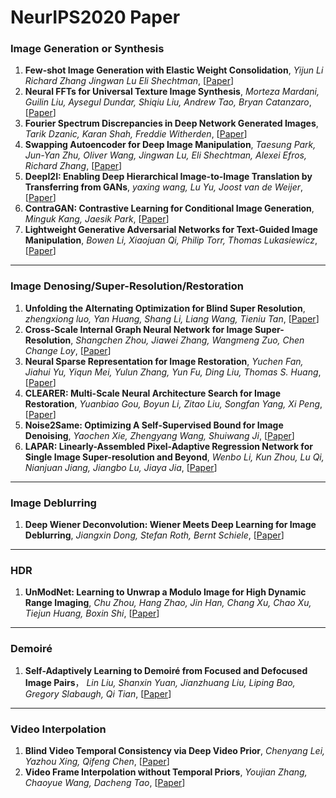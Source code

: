 # NeurIPS2020 Paper

### Image Generation or Synthesis
1. **Few-shot Image Generation with Elastic Weight Consolidation**, *Yijun Li Richard Zhang Jingwan Lu Eli Shechtman*, [[Paper](https://papers.nips.cc/paper/2020/hash/b6d767d2f8ed5d21a44b0e5886680cb9-Abstract.html)]
2. **Neural FFTs for Universal Texture Image Synthesis**, *Morteza Mardani, Guilin Liu, Aysegul Dundar, Shiqiu Liu, Andrew Tao, Bryan Catanzaro*, [[Paper](https://papers.nips.cc/paper/2020/hash/a23156abfd4a114c35b930b836064e8b-Abstract.html)]
3. **Fourier Spectrum Discrepancies in Deep Network Generated Images**, *Tarik Dzanic, Karan Shah, Freddie Witherden*, [[Paper](https://papers.nips.cc/paper/2020/hash/1f8d87e1161af68b81bace188a1ec624-Abstract.html)]
4. **Swapping Autoencoder for Deep Image Manipulation**, *Taesung Park, Jun-Yan Zhu, Oliver Wang, Jingwan Lu, Eli Shechtman, Alexei Efros, Richard Zhang*, [[Paper](https://papers.nips.cc/paper/2020/hash/50905d7b2216bfeccb5b41016357176b-Abstract.html)]
5. **DeepI2I: Enabling Deep Hierarchical Image-to-Image Translation by Transferring from GANs**, *yaxing wang, Lu Yu, Joost van de Weijer*, [[Paper](https://papers.nips.cc/paper/2020/hash/88855547570f7ff053fff7c54e5148cc-Abstract.html)]
6. **ContraGAN: Contrastive Learning for Conditional Image Generation**, *Minguk Kang, Jaesik Park*, [[Paper](https://papers.nips.cc/paper/2020/hash/f490c742cd8318b8ee6dca10af2a163f-Abstract.html)]
7. **Lightweight Generative Adversarial Networks for Text-Guided Image Manipulation**, *Bowen Li, Xiaojuan Qi, Philip Torr, Thomas Lukasiewicz*,  [[Paper](https://papers.nips.cc/paper/2020/hash/fae0b27c451c728867a567e8c1bb4e53-Abstract.html)]

- - -
### Image Denosing/Super-Resolution/Restoration
1. **Unfolding the Alternating Optimization for Blind Super Resolution**, *zhengxiong luo, Yan Huang, Shang Li, Liang Wang, Tieniu Tan*, [[Paper](https://papers.nips.cc/paper/2020/hash/3d2d8ccb37df977cb6d9da15b76c3f3a-Abstract.html)]
2. **Cross-Scale Internal Graph Neural Network for Image Super-Resolution**, *Shangchen Zhou, Jiawei Zhang, Wangmeng Zuo, Chen Change Loy*, [[Paper](https://papers.nips.cc/paper/2020/hash/23ad3e314e2a2b43b4c720507cec0723-Abstract.html)]
3. **Neural Sparse Representation for Image Restoration**, *Yuchen Fan, Jiahui Yu, Yiqun Mei, Yulun Zhang, Yun Fu, Ding Liu, Thomas S. Huang*, [[Paper](https://papers.nips.cc/paper/2020/hash/b090409688550f3cc93f4ed88ec6cafb-Abstract.html)]
4. **CLEARER: Multi-Scale Neural Architecture Search for Image Restoration**, *Yuanbiao Gou, Boyun Li, Zitao Liu, Songfan Yang, Xi Peng*, [[Paper](https://papers.nips.cc/paper/2020/hash/c6e81542b125c36346d9167691b8bd09-Abstract.html)]
5. **Noise2Same: Optimizing A Self-Supervised Bound for Image Denoising**, *Yaochen Xie, Zhengyang Wang, Shuiwang Ji*, [[Paper](https://papers.nips.cc/paper/2020/hash/ea6b2efbdd4255a9f1b3bbc6399b58f4-Abstract.html)]
6. **LAPAR: Linearly-Assembled Pixel-Adaptive Regression Network for Single Image Super-resolution and Beyond**, *Wenbo Li, Kun Zhou, Lu Qi, Nianjuan Jiang, Jiangbo Lu, Jiaya Jia*, [[Paper](https://papers.nips.cc/paper/2020/hash/eaae339c4d89fc102edd9dbdb6a28915-Abstract.html)]

- - -
### Image Deblurring
1. **Deep Wiener Deconvolution: Wiener Meets Deep Learning for Image Deblurring**, *Jiangxin Dong, Stefan Roth, Bernt Schiele*, [[Paper](https://papers.nips.cc/paper/2020/hash/0b8aff0438617c055eb55f0ba5d226fa-Abstract.html)]
- - -
### HDR
1. **UnModNet: Learning to Unwrap a Modulo Image for High Dynamic Range Imaging**, *Chu Zhou, Hang Zhao, Jin Han, Chang Xu, Chao Xu, Tiejun Huang, Boxin Shi*,  [[Paper](https://papers.nips.cc/paper/2020/hash/1102a326d5f7c9e04fc3c89d0ede88c9-Abstract.html)]
- - -
### Demoiré
1. **Self-Adaptively Learning to Demoiré from Focused and Defocused Image Pairs**， *Lin Liu, Shanxin Yuan, Jianzhuang Liu, Liping Bao, Gregory Slabaugh, Qi Tian*,  [[Paper](https://papers.nips.cc/paper/2020/hash/fd348179ec677c5560d4cd9c3ffb6cd9-Abstract.html)]

- - -
### Video Interpolation 
1. **Blind Video Temporal Consistency via Deep Video Prior**, *Chenyang Lei, Yazhou Xing, Qifeng Chen*,  [[Paper](https://papers.nips.cc/paper/2020/hash/0c0a7566915f4f24853fc4192689aa7e-Abstract.html)]
2. **Video Frame Interpolation without Temporal Priors**, *Youjian Zhang, Chaoyue Wang, Dacheng Tao*, [[Paper](https://papers.nips.cc/paper/2020/hash/9a11883317fde3aef2e2432a58c86779-Abstract.html)]
